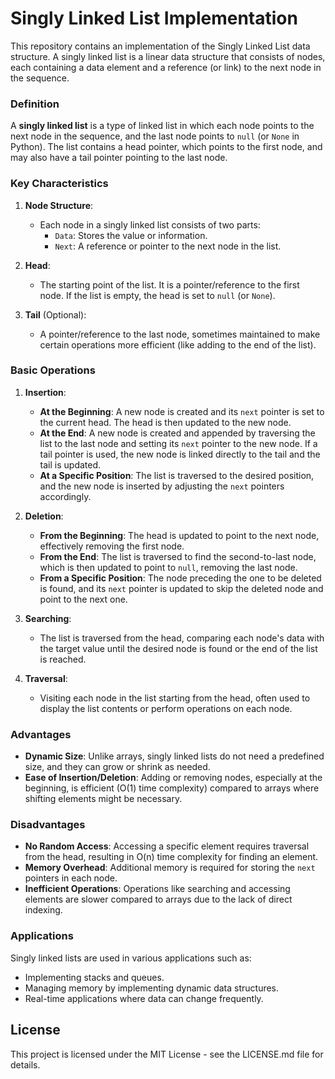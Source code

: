 # Singly Linked List Implementation

This repository contains an implementation of the Singly Linked List data structure. A singly linked list is a linear data structure that consists of nodes, each containing a data element and a reference (or link) to the next node in the sequence.


### Definition

A **singly linked list** is a type of linked list in which each node points to the next node in the sequence, and the last node points to `null` (or `None` in Python). The list contains a head pointer, which points to the first node, and may also have a tail pointer pointing to the last node.

### Key Characteristics

1. **Node Structure**:
   - Each node in a singly linked list consists of two parts:
     - `Data`: Stores the value or information.
     - `Next`: A reference or pointer to the next node in the list.

2. **Head**:
   - The starting point of the list. It is a pointer/reference to the first node. If the list is empty, the head is set to `null` (or `None`).

3. **Tail** (Optional):
   - A pointer/reference to the last node, sometimes maintained to make certain operations more efficient (like adding to the end of the list).

### Basic Operations

1. **Insertion**:
   - **At the Beginning**: A new node is created and its `next` pointer is set to the current head. The head is then updated to the new node.
   - **At the End**: A new node is created and appended by traversing the list to the last node and setting its `next` pointer to the new node. If a tail pointer is used, the new node is linked directly to the tail and the tail is updated.
   - **At a Specific Position**: The list is traversed to the desired position, and the new node is inserted by adjusting the `next` pointers accordingly.

2. **Deletion**:
   - **From the Beginning**: The head is updated to point to the next node, effectively removing the first node.
   - **From the End**: The list is traversed to find the second-to-last node, which is then updated to point to `null`, removing the last node.
   - **From a Specific Position**: The node preceding the one to be deleted is found, and its `next` pointer is updated to skip the deleted node and point to the next one.

3. **Searching**:
   - The list is traversed from the head, comparing each node's data with the target value until the desired node is found or the end of the list is reached.

4. **Traversal**:
   - Visiting each node in the list starting from the head, often used to display the list contents or perform operations on each node.

### Advantages

- **Dynamic Size**: Unlike arrays, singly linked lists do not need a predefined size, and they can grow or shrink as needed.
- **Ease of Insertion/Deletion**: Adding or removing nodes, especially at the beginning, is efficient (O(1) time complexity) compared to arrays where shifting elements might be necessary.

### Disadvantages

- **No Random Access**: Accessing a specific element requires traversal from the head, resulting in O(n) time complexity for finding an element.
- **Memory Overhead**: Additional memory is required for storing the `next` pointers in each node.
- **Inefficient Operations**: Operations like searching and accessing elements are slower compared to arrays due to the lack of direct indexing.

### Applications

Singly linked lists are used in various applications such as:
- Implementing stacks and queues.
- Managing memory by implementing dynamic data structures.
- Real-time applications where data can change frequently.

## License

This project is licensed under the MIT License - see the LICENSE.md file for details.
